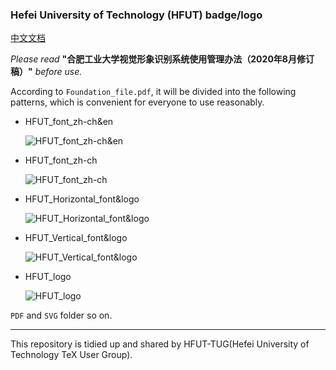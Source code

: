 ### Hefei University of Technology (HFUT) badge/logo

[中文文档](https://github.com/HFUTTUG/HFUT-logo/blob/main/README_zh-ch.md)

*Please read* **"合肥工业大学视觉形象识别系统使用管理办法（2020年8月修订稿）"** *before use.*

According to `Foundation_file.pdf`, it will be divided into the following patterns, which is convenient for everyone to use reasonably.

* HFUT_font_zh-ch&en

    ![HFUT_font_zh-ch&en](https://github.com/HFUTTUG/HFUT-logo/blob/main/PNG/HFUT_font_zh-ch&en.png)

* HFUT_font_zh-ch

    ![HFUT_font_zh-ch](https://github.com/HFUTTUG/HFUT-logo/blob/main/PNG/HFUT_font_zh-ch.png)

* HFUT_Horizontal_font&logo

    ![HFUT_Horizontal_font&logo](https://github.com/HFUTTUG/HFUT-logo/blob/main/PNG/HFUT_Horizontal_font&logo.png)

* HFUT_Vertical_font&logo

    ![HFUT_Vertical_font&logo](https://github.com/HFUTTUG/HFUT-logo/blob/main/PNG/HFUT_Vertical_font&logo.png)

* HFUT_logo

    ![HFUT_logo](https://github.com/HFUTTUG/HFUT-logo/blob/main/PNG/HFUT_logo.png)

`PDF` and `SVG` folder so on. 

----
This repository is tidied up and shared by HFUT-TUG(Hefei University of Technology TeX User Group).
